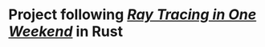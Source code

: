 # Project following [_Ray Tracing in One Weekend_](https://raytracing.github.io/books/RayTracingInOneWeekend.html) in Rust